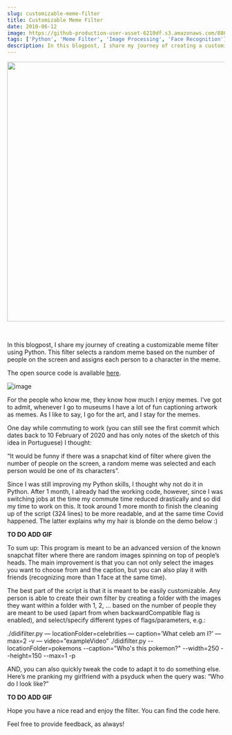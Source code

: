 ```yaml
---
slug: customizable-meme-filter
title: Customizable Meme Filter
date: 2010-06-12
image: https://github-production-user-asset-6210df.s3.amazonaws.com/88618738/280495694-b123cf98-3411-4edc-9597-7b8c6d0c7e73.png
tags: ['Python', 'Meme Filter', 'Image Processing', 'Face Recognition']
description: In this blogpost, I share my journey of creating a customizable meme filter using Python. This filter selects a random meme based on the number of people on the screen and assigns each person to a character in the meme.
---
```


<p align="center">
    <img width="600" src="https://github-production-user-asset-6210df.s3.amazonaws.com/88618738/280495694-b123cf98-3411-4edc-9597-7b8c6d0c7e73.png"/>
</p>

<br />

In this blogpost, I share my journey of creating a customizable meme filter using Python. This filter selects a random meme based on the number of people on the screen and assigns each person to a character in the meme.

The open source code is available [here](https://github.com/DidierRLopes/meme-filter).

<!-- truncate -->

<div style={{borderTop: '1px solid #21af90', margin: '1.5em 0'}} />

![image](https://github.com/Meg1211/my-website/assets/88618738/b123cf98-3411-4edc-9597-7b8c6d0c7e73)

For the people who know me, they know how much I enjoy memes. I’ve got to admit, whenever I go to museums I have a lot of fun captioning artwork as memes. As I like to say, I go for the art, and I stay for the memes.

One day while commuting to work (you can still see the first commit which dates back to 10 February of 2020 and has only notes of the sketch of this idea in Portuguese) I thought:

“It would be funny if there was a snapchat kind of filter where given the number of people on the screen, a random meme was selected and each person would be one of its characters”.

Since I was still improving my Python skills, I thought why not do it in Python. After 1 month, I already had the working code, however, since I was switching jobs at the time my commute time reduced drastically and so did my time to work on this. It took around 1 more month to finish the cleaning up of the script (324 lines) to be more readable, and at the same time Covid happened. The latter explains why my hair is blonde on the demo below :)

**TO DO ADD GIF**

To sum up: This program is meant to be an advanced version of the known snapchat filter where there are random images spinning on top of people’s heads. The main improvement is that you can not only select the images you want to choose from and the caption, but you can also play it with friends (recognizing more than 1 face at the same time).

The best part of the script is that it is meant to be easily customizable. Any person is able to create their own filter by creating a folder with the images they want within a folder with 1, 2, … based on the number of people they are meant to be used (apart from when backwardCompatible flag is enabled), and select/specify different types of flags/parameters, e.g.:

./didifilter.py — locationFolder=celebrities — caption=’What celeb am I?’ — max=2 -v — video=”exampleVideo”
./didifilter.py --locationFolder=pokemons --caption="Who's this pokemon?" --width=250 --height=150 --max=1 -p

AND, you can also quickly tweak the code to adapt it to do something else. Here’s me pranking my girlfriend with a psyduck when the query was: “Who do I look like?”

**TO DO ADD GIF**

Hope you have a nice read and enjoy the filter. You can find the code here.

Feel free to provide feedback, as always!
